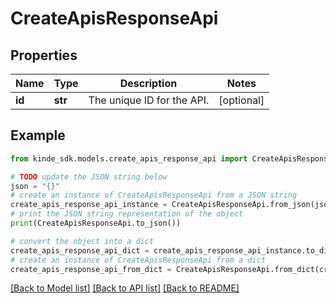 # CreateApisResponseApi


## Properties

Name | Type | Description | Notes
------------ | ------------- | ------------- | -------------
**id** | **str** | The unique ID for the API. | [optional] 

## Example

```python
from kinde_sdk.models.create_apis_response_api import CreateApisResponseApi

# TODO update the JSON string below
json = "{}"
# create an instance of CreateApisResponseApi from a JSON string
create_apis_response_api_instance = CreateApisResponseApi.from_json(json)
# print the JSON string representation of the object
print(CreateApisResponseApi.to_json())

# convert the object into a dict
create_apis_response_api_dict = create_apis_response_api_instance.to_dict()
# create an instance of CreateApisResponseApi from a dict
create_apis_response_api_from_dict = CreateApisResponseApi.from_dict(create_apis_response_api_dict)
```
[[Back to Model list]](../README.md#documentation-for-models) [[Back to API list]](../README.md#documentation-for-api-endpoints) [[Back to README]](../README.md)


